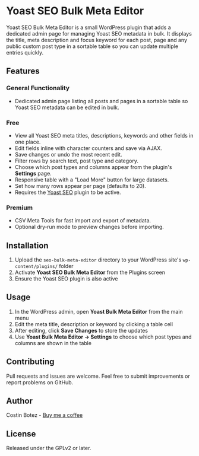 # Yoast SEO Bulk Meta Editor

Yoast SEO Bulk Meta Editor is a small WordPress plugin that adds a dedicated admin page for managing Yoast SEO metadata in bulk. It displays the title, meta description and focus keyword for each post, page and any public custom post type in a sortable table so you can update multiple entries quickly.

## Features

### General Functionality
- Dedicated admin page listing all posts and pages in a sortable table so Yoast SEO metadata can be edited in bulk.

### Free
- View all Yoast SEO meta titles, descriptions, keywords and other fields in one place.
- Edit fields inline with character counters and save via AJAX.
- Save changes or undo the most recent edit.
- Filter rows by search text, post type and category.
- Choose which post types and columns appear from the plugin's **Settings** page.
- Responsive table with a "Load More" button for large datasets.
- Set how many rows appear per page (defaults to 20).
- Requires the [Yoast SEO](https://wordpress.org/plugins/wordpress-seo/) plugin to be active.

### Premium
- CSV Meta Tools for fast import and export of metadata.
- Optional dry‑run mode to preview changes before importing.

## Installation

1. Upload the `seo-bulk-meta-editor` directory to your WordPress site's `wp-content/plugins/` folder
2. Activate **Yoast SEO Bulk Meta Editor** from the Plugins screen
3. Ensure the Yoast SEO plugin is also active

## Usage

1. In the WordPress admin, open **Yoast Bulk Meta Editor** from the main menu
2. Edit the meta title, description or keyword by clicking a table cell
3. After editing, click **Save Changes** to store the updates
4. Use **Yoast Bulk Meta Editor → Settings** to choose which post types and columns are shown in the table

## Contributing

Pull requests and issues are welcome. Feel free to submit improvements or report problems on GitHub.

## Author

Costin Botez - [Buy me a coffee](https://www.buymeacoffee.com/costinbotez)

## License

Released under the GPLv2 or later.
